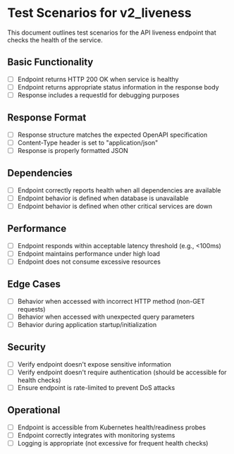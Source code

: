 # Test Scenarios for v2_liveness

This document outlines test scenarios for the API liveness endpoint that checks the health of the service.

## Basic Functionality

- [ ] Endpoint returns HTTP 200 OK when service is healthy
- [ ] Endpoint returns appropriate status information in the response body
- [ ] Response includes a requestId for debugging purposes

## Response Format

- [ ] Response structure matches the expected OpenAPI specification
- [ ] Content-Type header is set to "application/json"
- [ ] Response is properly formatted JSON

## Dependencies

- [ ] Endpoint correctly reports health when all dependencies are available
- [ ] Endpoint behavior is defined when database is unavailable
- [ ] Endpoint behavior is defined when other critical services are down

## Performance

- [ ] Endpoint responds within acceptable latency threshold (e.g., <100ms)
- [ ] Endpoint maintains performance under high load
- [ ] Endpoint does not consume excessive resources

## Edge Cases

- [ ] Behavior when accessed with incorrect HTTP method (non-GET requests)
- [ ] Behavior when accessed with unexpected query parameters
- [ ] Behavior during application startup/initialization

## Security

- [ ] Verify endpoint doesn't expose sensitive information
- [ ] Verify endpoint doesn't require authentication (should be accessible for health checks)
- [ ] Ensure endpoint is rate-limited to prevent DoS attacks

## Operational

- [ ] Endpoint is accessible from Kubernetes health/readiness probes
- [ ] Endpoint correctly integrates with monitoring systems
- [ ] Logging is appropriate (not excessive for frequent health checks)